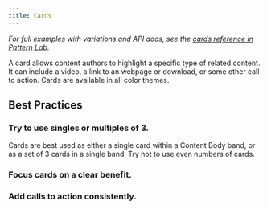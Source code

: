 ```yaml
---
title: Cards
---
```

*For full examples with variations and API docs, see the [cards reference in Pattern Lab](https://bolt-design-system.com/pattern-lab/?p=viewall-components-card).*

A card allows content authors to highlight a specific type of related content. It can include a video, a link to an webpage or download, or some other call to action. Cards are available in all color themes.

## Best Practices

### Try to use singles or multiples of 3.

Cards are best used as either a single card within a Content Body band, or as a set of 3 cards in a single band. Try not to use even numbers of cards.

### Focus cards on a clear benefit.



### Add calls to action consistently.

